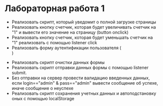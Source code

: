 # Лабораторная работа 1

- Реализовать скрипт, который уведомит о полной загрузке страницы
- Реализовать кнопку счетчик, которая будет увеличивать счетчик на "1" и вывести его значение на страницу (button onclick)
- Реализовать кнопку счетчик, которая будет уменьшать счетчик на "1" реализовать с помощью listener click
- Реализовать форму аутентификации пользователя (<form>)
- Реализовать скрипт очистки данных формы
- Реализовать скрипт отправки данных формы с помощью listener submit.
- Без отправки на сервер провести валидацию введенных данных, если login=="admin" & pass=="admin" вывести сообщение об успехе, иначе сообщение о неуспехе
- Реализовать скрипт сохранения учетных данных и автоподстановку оных с помощью localStorage


